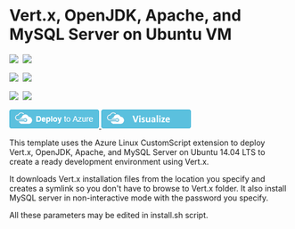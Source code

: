# Vert.x, OpenJDK, Apache, and MySQL Server on Ubuntu VM

<IMG SRC="https://azurequickstartsservice.blob.core.windows.net/badges/vertx-openjdk-apache-mysql-on-ubuntu/PublicLastTestDate.svg" />&nbsp;
<IMG SRC="https://azurequickstartsservice.blob.core.windows.net/badges/vertx-openjdk-apache-mysql-on-ubuntu/PublicDeployment.svg" />&nbsp;

<IMG SRC="https://azurequickstartsservice.blob.core.windows.net/badges/vertx-openjdk-apache-mysql-on-ubuntu/FairfaxLastTestDate.svg" />&nbsp;
<IMG SRC="https://azurequickstartsservice.blob.core.windows.net/badges/vertx-openjdk-apache-mysql-on-ubuntu/FairfaxDeployment.svg" />&nbsp;

<IMG SRC="https://azurequickstartsservice.blob.core.windows.net/badges/vertx-openjdk-apache-mysql-on-ubuntu/BestPracticeResult.svg" />&nbsp;
<IMG SRC="https://azurequickstartsservice.blob.core.windows.net/badges/vertx-openjdk-apache-mysql-on-ubuntu/CredScanResult.svg" />&nbsp;

<a href="https://portal.azure.com/#create/Microsoft.Template/uri/https%3A%2F%2Fraw.githubusercontent.com%2FAzure%2Fazure-quickstart-templates%2Fmaster%2Fvertx-openjdk-apache-mysql-on-ubuntu%2Fazuredeploy.json" target="_blank">
    <img src="https://raw.githubusercontent.com/Azure/azure-quickstart-templates/master/1-CONTRIBUTION-GUIDE/images/deploytoazure.png"/>
</a>
<a href="http://armviz.io/#/?load=https%3A%2F%2Fraw.githubusercontent.com%2FAzure%2Fazure-quickstart-templates%2Fmaster%2Fvertx-openjdk-apache-mysql-on-ubuntu%2Fazuredeploy.json" target="_blank">
    <img src="https://raw.githubusercontent.com/Azure/azure-quickstart-templates/master/1-CONTRIBUTION-GUIDE/images/visualizebutton.png"/>
</a>

This template uses the Azure Linux CustomScript extension to deploy Vert.x, OpenJDK, Apache, and MySQL Server on Ubuntu 14.04 LTS to create a ready development environment using Vert.x.

It downloads Vert.x installation files from the location you specify and creates a symlink so you don't have to browse to Vert.x folder. It also install MySQL server in non-interactive mode with the password you specify.

All these parameters may be edited in install.sh script.

